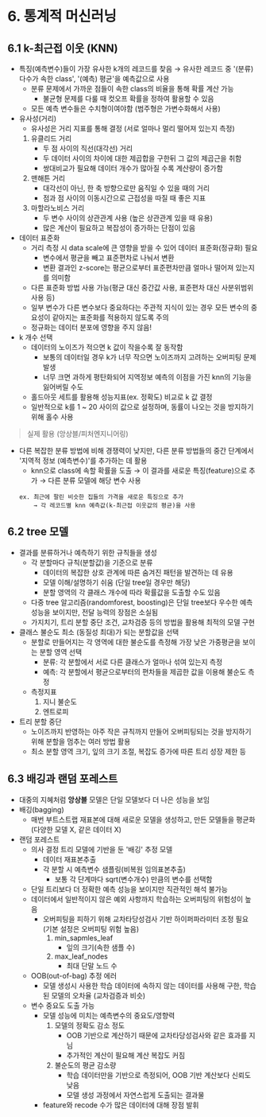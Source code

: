 # 6. 통계적 머신러닝

## 6.1 k-최근접 이웃 (KNN)
- 특징(예측변수)들이 가장 유사한 k개의 레코드를 찾음 → 유사한 레코드 중 '(분류) 다수가 속한 class', '(예측) 평균'을 예측값으로 사용
	- 분류 문제에서 가까운 점들이 속한 class의 비율을 통해 확률 계산 가능
		- 불균형 문제를 다룰 때 컷오프 확률을 정하여 활용할 수 있음 
	- 모든 예측 변수들은 수치형이여야함 (범주형은 가변수화해서 사용)
- 유사성(거리)
	- 유사성은 거리 지표를 통해 결정 (서로 얼마나 멀리 떨어져 있는지 측정)
	1. 유클리드 거리
		- 두 점 사이의 직선(대각선) 거리
		- 두 데이터 사이의 차이에 대한 제곱합을 구한뒤 그 값의 제곱근을 취함
		- 쌍대비교가 필요해 데이터 개수가 많아질 수록 계산량이 증가함
	2. 맨해튼 거리
		- 대각선이 아닌, 한 축 방향으로만 움직일 수 있을 때의 거리
		- 점과 점 사이의 이동시간으로 근접성을 따질 때 좋은 지표
	3. 마할라노비스 거리
		- 두 변수 사이의 상관관계 사용 (높은 상관관계 있을 때 유용)
		- 많은 계산이 필요하고 복잡성이 증가하는 단점이 있음
- 데이터 표준화
	- 거리 측정 시 data scale에 큰 영향을 받을 수 있어 데이터 표준화(정규화) 필요
		- 변수에서 평균을 빼고 표준편차로 나눠서 변환
		- 변환 결과인 z-score는 평균으로부터 표준편차만큼 얼마나 떨어져 있는지를 의미함
	- 다른 표준화 방법 사용 가능(평균 대신 중간값 사용, 표준편차 대신 사분위범위 사용 등)
	- 일부 변수가 다른 변수보다 중요하다는 주관적 지식이 있는 경우 모든 변수의 중요성이 같아지는 표준화를 적용하지 않도록 주의
	- 정규화는 데이터 분포에 영향을 주지 않음!
- k 개수 선택
	- 데이터의 노이즈가 적으면 k 값이 작을수록 잘 동작함 
		- 보통의 데이터일 경우 k가 너무 작으면 노이즈까지 고려하는 오버피팅 문제 발생
		- 너무 크면 과하게 평탄화되어 지역정보 예측의 이점을 가진 knn의 기능을 잃어버릴 수도
	- 홀드아웃 세트를 활용해 성능지표(ex. 정확도) 비교로 k 값 결정
	- 일반적으로 k를 1 ~ 20 사이의 값으로 설정하며, 동률이 나오는 것을 방지하기 위해 홀수 사용
	
> 실제 활용 (앙상블/피처엔지니어링)
- 다른 복잡한 분류 방법에 비해 경쟁력이 낮지만, 다른 분류 방법들의 중간 단계에서 '지역적 정보 (예측변수)'를 추가하는 데 활용
	- knn으로 class에 속할 확률을 도출 → 이 결과를 새로운 특징(feature)으로 추가 → 다른 분류 모델에 해당 변수 사용
	```
	ex. 최근에 팔린 비슷한 집들의 가격을 새로운 특징으로 추가
	    → 각 레코드별 knn 예측값(k-최근접 이웃값의 평균)을 사용
	```

## 6.2 tree 모델
- 결과를 분류하거나 예측하기 위한 규칙들을 생성
	- 각 분할마다 규칙(분할값)을 기준으로 분류
		- 데이터의 복잡한 상호 관계에 따른 숨겨진 패턴을 발견하는 데 유용
		- 모델 이해/설명하기 쉬움  (단일 tree일 경우만 해당)
		- 분할 영역의 각 클래스 개수에 따라 확률값을 도출할 수도 있음
	- 다중 tree 알고리즘(randomforest, boosting)은 단일 tree보다 우수한 예측 성능을 보이지만, 전달 능력의 장점은 소실됨
	- 가지치기, 트리 분할 중단 조건, 교차검증 등의 방법을 활용해 최적의 모델 구현
- 클래스 불순도 최소 (동질성 최대)가 되는 분할값을 선택
	- 분할로 만들어지는 각 영역에 대한 불순도를 측정해 가장 낮은 가중평균을 보이는 분할 영역 선택
		- 분류: 각 분할에서 서로 다른 클래스가 얼마나 섞여 있는지 측정
		- 예측: 각 분할에서 평균으로부터의 편차들을 제곱한 값을 이용해 불순도 측정
	- 측정지표
		1. 지니 불순도
		2. 엔트로피
- 트리 분할 중단
	- 노이즈까지 반영하는 아주 작은 규칙까지 만들어 오버피팅되는 것을 방지하기 위해 분할을 멈추는 여러 방법 활용
	- 최소 분할 영역 크기, 잎의 크기 조절, 복잡도 증가에 따른 트리 성장 제한 등

## 6.3 배깅과 랜덤 포레스트
- 대중의 지혜처럼 **앙상블** 모델은 단일 모델보다 더 나은 성능을 보임
- 배깅(bagging)
	- 매번 부트스트랩 재표본에 대해 새로운 모델을 생성하고, 만든 모델들을 평균화 (다양한 모델 X, 같은 데이터 X)
- 랜덤 포레스트
	- 의사 결정 트리 모델에 기반을 둔 '배깅' 추정 모델
		- 데이터 재표본추출
		- 각 분할 시 예측변수 샘플링(비복원 임의표본추출)
			- 보통 각 단계마다 sqrt(변수개수) 만큼의 변수를 선택함
	- 단일 트리보다 더 정확한 예측 성능을 보이지만 직관적인 해석 불가능
	- 데이터에서 일반적이지 않은 예외 사항까지 학습하는 오버피팅의 위험성이 높음
		- 오버피팅을 피하기 위해 교차타당성검사 기반 하이퍼파라미터 조정 필요 (기본 설정은 오버피팅 위험 높음)
			1. min_sapmles_leaf
				- 잎의 크기(속한 샘플 수)
			2. max_leaf_nodes
				- 최대 단말 노드 수
	- OOB(out-of-bag) 추정 에러
		- 모델 생성시 사용한 학습 데이터에 속하지 않는 데이터를 사용해 구한, 학습된 모델의 오차율  (교차검증과 비슷)
	- 변수 중요도 도출 가능
		- 모델 성능에 미치는 예측변수의 중요도/영향력
			1. 모델의 정확도 감소 정도
				- OOB 기반으로 계산하기 때문에 교차타당성검사와 같은 효과를 지님
				- 추가적인 계산이 필요해 계산 복잡도 커짐
			2. 불순도의 평균 감소량
				- 학습 데이터만을 기반으로 측정되어, OOB 기반 계산보다 신뢰도 낮음
				- 모델 생성 과정에서 자연스럽게 도출되는 결과물
		- feature와 recode 수가 많은 데이터에 대해 장점 발휘


